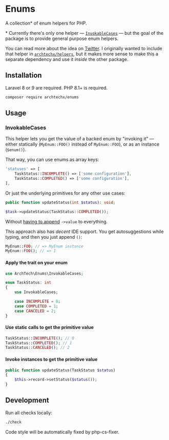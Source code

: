 # Enums

A collection\* of enum helpers for PHP.

\* Currently there's only one helper — [`InvokableCases`](#invokablecases) — but the goal of the package is to provide general purpose enum helpers.

You can read more about the idea on [Twitter](https://twitter.com/archtechx/status/1495158228757270528). I originally wanted to include that helper in [`archtechx/helpers`](https://github.com/archtechx/helpers), but it makes more sense to make this a separate dependency and use it *inside* the other package.

## Installation

Laravel 8 or 9 are required. PHP 8.1+ is required.

```sh
composer require archtechx/enums
```

## Usage

### InvokableCases

This helper lets you get the value of a backed enum by "invoking it" — either statically (`MyEnum::FOO()` instead of `MyEnum::FOO`), or as an instance (`$enum()`).

That way, you can use enums as array keys:
```php
'statuses' => [
    TaskStatus::INCOMPLETE() => ['some configuration'],
    TaskStatus::COMPLETED() => ['some configuration'],
],
```

Or just the underlying primitives for any other use cases:
```php
public function updateStatus(int $status): void;

$task->updateStatus(TaskStatus::COMPLETED());
```

Without [having to append](https://twitter.com/archtechx/status/1495158237137494019) `->value` to everything.

This approach also has *decent* IDE support. You get autosuggestions while typing, and then you just append `()`:
```php
MyEnum::FOO; // => MyEnum instance
MyEnum::FOO(); // => 1
```

#### Apply the trait on your enum
```php
use ArchTech\Enums\InvokableCases;

enum TaskStatus: int
{
    use InvokableCases;

    case INCOMPLETE = 0;
    case COMPLETED = 1;
    case CANCELED = 2;
}
```

#### Use static calls to get the primitive value
```php
TaskStatus::INCOMPLETE(); // 0
TaskStatus::COMPLETED(); // 1
TaskStatus::CANCELED(); // 2
```

#### Invoke instances to get the primitive value
```php
public function updateStatus(TaskStatus $status)
{
    $this->record->setStatus($status());
}
```

## Development

Run all checks locally:

```sh
./check
```

Code style will be automatically fixed by php-cs-fixer.
